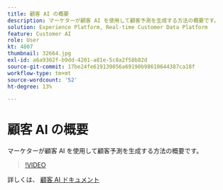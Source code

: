 ```yaml
---
title: 顧客 AI の概要
description: マーケターが顧客 AI を使用して顧客予測を生成する方法の概要です。
solution: Experience Platform, Real-time Customer Data Platform
feature: Customer AI
role: User
kt: 4807
thumbnail: 32664.jpg
exl-id: a6a9302f-b9dd-4201-a81e-5c8a2f58b82d
source-git-commit: 17be24fe619139056a69190b98610644387ca18f
workflow-type: tm+mt
source-wordcount: '52'
ht-degree: 13%

---
```


# 顧客 AI の概要

マーケターが顧客 AI を使用して顧客予測を生成する方法の概要です。

>[!VIDEO](https://video.tv.adobe.com/v/32664?quality=12&learn=on)

詳しくは、 [顧客 AI ドキュメント](https://experienceleague.adobe.com/docs/experience-platform/intelligent-services/customer-ai/overview.html?lang=ja)
